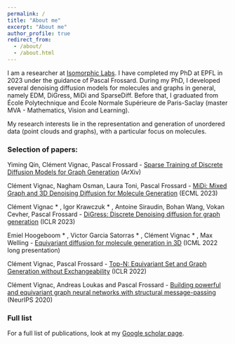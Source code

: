 ```yaml
---
permalink: /
title: "About me"
excerpt: "About me"
author_profile: true
redirect_from: 
  - /about/
  - /about.html
---
```


I am a researcher at [Isomorphic Labs](https://www.isomorphiclabs.com/). I have completed my PhD at EPFL in 2023 under the guidance of Pascal Frossard. During my PhD, I developed several denoising diffusion models for molecules and graphs in general, namely EDM, DiGress, MiDi and SparseDiff. 
Before that, I graduated from École Polytechnique and École Normale Supérieure de Paris-Saclay (master MVA - Mathematics, Vision and Learning).

My research interests lie in the representation and generation of unordered data (point clouds and graphs), with a particular focus on molecules. 

### Selection of papers:

  Yiming Qin, Clément Vignac, Pascal Frossard - [Sparse Training of Discrete Diffusion Models for Graph Generation](https://arxiv.org/abs/2311.02142) (ArXiv)

  Clément Vignac, Nagham Osman, Laura Toni, Pascal Frossard - [MiDi: Mixed Graph and 3D Denoising Diffusion for Molecule Generation](https://arxiv.org/abs/2302.09048) (ECML 2023)

  Clément Vignac * , Igor Krawczuk * , Antoine Siraudin, Bohan Wang, Vokan Cevher, Pascal Frossard - [DiGress: Discrete Denoising diffusion for graph generation](https://arxiv.org/abs/2209.14734) (ICLR 2023)

  Emiel Hoogeboom * , Victor Garcia Satorras * , Clément Vignac * , Max Welling - [Equivariant diffusion for molecule generation in 3D](https://arxiv.org/pdf/2203.17003.pdf) (ICML 2022 long presentation)

  Clément Vignac, Pascal Frossard - [Top-N: Equivariant Set and Graph Generation without Exchangeability](https://openreview.net/forum?id=-Gk_IPJWvk) (ICLR 2022)
  
  Clément Vignac, Andreas Loukas and Pascal Frossard - [Building powerful and equivariant graph neural networks with structural message-passing ](https://papers.nips.cc/paper/2020/hash/a32d7eeaae19821fd9ce317f3ce952a7-Abstract.html "SMP")(NeurIPS 2020)

### Full list
For a full list of publications, look at my [Google scholar page](https://scholar.google.com/citations?user=eKJLfHQAAAAJ&hl=fr&oi=ao "Scholar").
